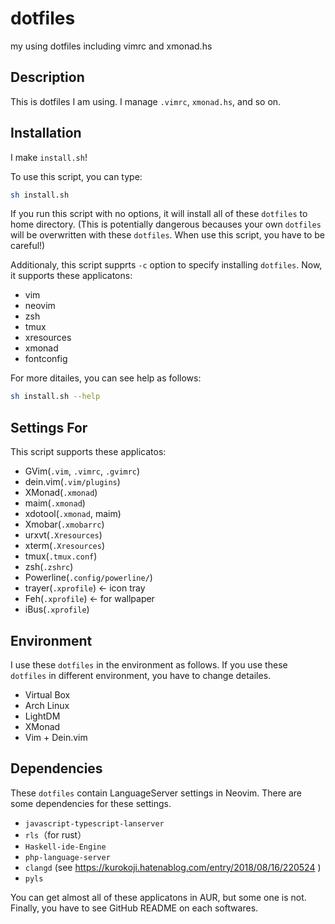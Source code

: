 # dotfiles
my using dotfiles including vimrc and xmonad.hs

## Description
This is dotfiles I am using. I manage `.vimrc`, `xmonad.hs`, and so on.

## Installation
I make `install.sh`!

To use this script, you can type:

```bash
sh install.sh
```

If you run this script with no options, it will install all of these `dotfiles` to home directory. (This is potentially dangerous becauses your own `dotfiles` will be overwritten with these `dotfiles`. When use this script, you have to be careful!)

Additionaly, this script supprts `-c` option to specify installing `dotfiles`.
Now, it supports these applicatons:
* vim
* neovim
* zsh
* tmux
* xresources
* xmonad
* fontconfig

For more ditailes, you can see help as follows:

```bash
sh install.sh --help
```

## Settings For
This script supports these applicatos:
* GVim(`.vim`, `.vimrc`, `.gvimrc`)
* dein.vim(`.vim/plugins`)
* XMonad(`.xmonad`)
* maim(`.xmonad`)
* xdotool(`.xmonad`, maim)
* Xmobar(`.xmobarrc`)
* urxvt(`.Xresources`)
* xterm(`.Xresources`)
* tmux(`.tmux.conf`)
* zsh(`.zshrc`)
* Powerline(`.config/powerline/`)
* trayer(`.xprofile`) ← icon tray
* Feh(`.xprofile`) ← for wallpaper
* iBus(`.xprofile`)

## Environment
I use these `dotfiles` in the environment as follows.
If you use these `dotfiles` in different environment, you have to change detailes.
* Virtual Box
* Arch Linux
* LightDM
* XMonad
* Vim + Dein.vim

## Dependencies
These `dotfiles` contain LanguageServer settings in Neovim. There are some dependencies for these settings.
* `javascript-typescript-lanserver`
* `rls`（for rust）
* `Haskell-ide-Engine`
* `php-language-server`
* `clangd` (see https://kurokoji.hatenablog.com/entry/2018/08/16/220524 )
* `pyls`

You can get almost all of these applicatons in AUR, but some one is not.
Finally, you have to see GitHub README on each softwares.

